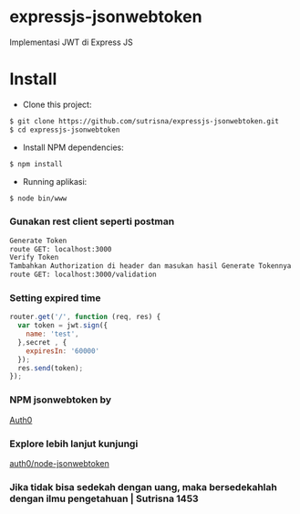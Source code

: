 # expressjs-jsonwebtoken
Implementasi JWT di Express JS

# Install
- Clone this project:
```bash
$ git clone https://github.com/sutrisna/expressjs-jsonwebtoken.git
$ cd expressjs-jsonwebtoken
```
- Install NPM dependencies:
```bash
$ npm install
```
- Running aplikasi:
```bash
$ node bin/www
```
### Gunakan rest client seperti postman

```bash
Generate Token
route GET: localhost:3000
Verify Token
Tambahkan Authorization di header dan masukan hasil Generate Tokennya
route GET: localhost:3000/validation
```
### Setting expired time

```js
router.get('/', function (req, res) {
  var token = jwt.sign({
    name: 'test',
  },secret , {
    expiresIn: '60000'
  });
  res.send(token);
});
```
### NPM jsonwebtoken by 
[Auth0](https://auth0.com)

### Explore lebih lanjut kunjungi 
[auth0/node-jsonwebtoken](https://github.com/auth0/node-jsonwebtoken)

### Jika tidak bisa sedekah dengan uang, maka bersedekahlah dengan ilmu pengetahuan | Sutrisna 1453
